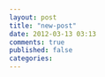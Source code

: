 ```yaml
---
layout: post
title: "new-post"
date: 2012-03-13 03:13
comments: true
published: false
categories: 
---
```

